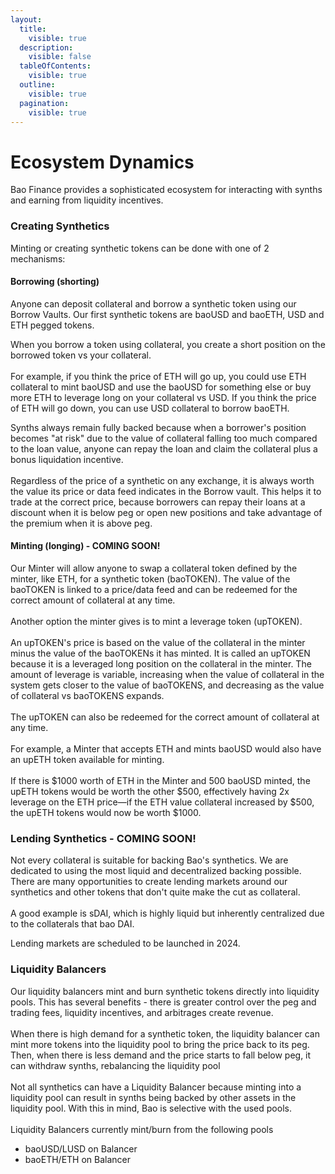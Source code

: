 ```yaml
---
layout:
  title:
    visible: true
  description:
    visible: false
  tableOfContents:
    visible: true
  outline:
    visible: true
  pagination:
    visible: true
---
```


# Ecosystem Dynamics

Bao Finance provides a sophisticated ecosystem for interacting with synths and earning from liquidity incentives.

### Creating Synthetics

Minting or creating synthetic tokens can be done with one of 2 mechanisms:

#### Borrowing (shorting)

Anyone can deposit collateral and borrow a synthetic token using our Borrow Vaults. Our first synthetic tokens are baoUSD and baoETH, USD and ETH pegged tokens.

When you borrow a token using collateral, you create a short position on the borrowed token vs your collateral. \
\
For example, if you think the price of ETH will go up, you could use ETH collateral to mint baoUSD and use the baoUSD for something else or buy more ETH to leverage long on your collateral vs USD. If you think the price of ETH will go down, you can use USD collateral to borrow baoETH.&#x20;

Synths always remain fully backed because when a borrower's position becomes "at risk" due to the value of collateral falling too much compared to the loan value, anyone can repay the loan and claim the collateral plus a bonus liquidation incentive.\
\
Regardless of the price of a synthetic on any exchange, it is always worth the value its price or data feed indicates in the Borrow vault. This helps it to trade at the correct price, because borrowers can repay their loans at a discount when it is below peg or open new positions and take advantage of the premium when it is above peg.

#### Minting (longing) - COMING SOON!

Our Minter will allow anyone to swap a collateral token defined by the minter, like ETH, for a synthetic token (baoTOKEN). The value of the baoTOKEN is linked to a price/data feed and can be redeemed for the correct amount of collateral at any time.\
\
Another option the minter gives is to mint a leverage token (upTOKEN). \
\
An upTOKEN's price is based on the value of the collateral in the minter minus the value of the baoTOKENs it has minted. It is called an upTOKEN because it is a leveraged long position on the collateral in the minter. The amount of leverage is variable, increasing when the value of collateral in the system gets closer to the value of baoTOKENS, and decreasing as the value of collateral vs baoTOKENS expands.\
\
The upTOKEN can also be redeemed for the correct amount of collateral at any time. \
\
For example, a Minter that accepts ETH and mints baoUSD would also have an upETH token available for minting. \
\
If there is $1000 worth of ETH in the Minter and 500 baoUSD minted, the upETH tokens would be worth the other $500, effectively having 2x leverage on the ETH price—if the ETH value collateral increased by $500, the upETH tokens would now be worth $1000.

### Lending Synthetics - COMING SOON!

Not every collateral is suitable for backing Bao's synthetics. We are dedicated to using the most liquid and decentralized backing possible. There are many opportunities to create lending markets around our synthetics and other tokens that don't quite make the cut as collateral. \
\
A good example is sDAI, which is highly liquid but inherently centralized due to the collaterals that bao DAI. &#x20;

Lending markets are scheduled to be launched in 2024.

### Liquidity Balancers

Our liquidity balancers mint and burn synthetic tokens directly into liquidity pools. This has several benefits - there is greater control over the peg and trading fees, liquidity incentives, and arbitrages create revenue.\
\
When there is high demand for a synthetic token, the liquidity balancer can mint more tokens into the liquidity pool to bring the price back to its peg. Then, when there is less demand and the price starts to fall below peg, it can withdraw synths, rebalancing the liquidity pool\
\
Not all synthetics can have a Liquidity Balancer because minting into a liquidity pool can result in synths being backed by other assets in the liquidity pool. With this in mind, Bao is selective with the used pools. \
\
Liquidity Balancers currently mint/burn from the following pools

* baoUSD/LUSD on Balancer
* baoETH/ETH on Balancer

